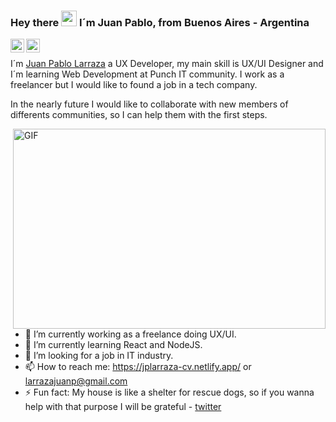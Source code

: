 
### Hey there <img src="https://media.giphy.com/media/hvRJCLFzcasrR4ia7z/giphy.gif" width="25px"> I´m Juan Pablo, from Buenos Aires - Argentina
<a href="https://twitter.com/chimpahouse" target="_blank">
  <img align="left" alt="Juan Pablo Larraza | Twitter" width="22px" src="https://raw.githubusercontent.com/peterthehan/peterthehan/master/assets/twitter.svg" />
</a>
<a href="https://www.linkedin.com/in/juanpablolarraza/">
  <img align="left" alt="Juan Pablo Larraza - Linkedin" width="22px" src="https://raw.githubusercontent.com/peterthehan/peterthehan/master/assets/linkedin.svg" />
</a>

<br />

I´m [Juan Pablo Larraza](https://jplarraza-cv.netlify.app/) a UX Developer, my main skill is UX/UI Designer and I´m learning Web Development at Punch IT community. I work as a freelancer but I would like to found a job in a tech company.

In the nearly future I would like to collaborate with new members of differents communities, so I can help them with the first steps.

<img align="right" alt="GIF" src="https://github.com/abhisheknaiidu/abhisheknaiidu/blob/master/code.gif?raw=true" width="500" height="320" />

<br />

- 🔭 I’m currently working as a freelance doing UX/UI.
- 🌱 I’m currently learning React and NodeJS.
- 🤔 I’m looking for a job in IT industry.
- 📫 How to reach me: https://jplarraza-cv.netlify.app/ or larrazajuanp@gmail.com
- ⚡ Fun fact: My house is like a shelter for rescue dogs, so if you wanna help with that purpose I will be grateful - [twitter](https://twitter.com/ManosHuellas)
<!--
**larrazajuanp/larrazajuanp** is a ✨ _special_ ✨ repository because its `README.md` (this file) appears on your GitHub profile.

Here are some ideas to get you started:


-->
